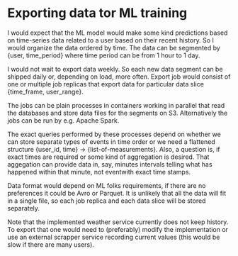# Exporting data tor ML training

I would expect that the ML model would make some kind predictions based on time-series data related to a user based on their recent history. So I would organize the data ordered by time.
The data can be segmented by {user, time_period} where time period can be from 1 hour to 1 day.

I would not wait to export data weekly. So each new data segment can be shipped daily or, depending on load, more often.
Export job would consist of one or multiple job replicas that export data for particular data slice {time_frame,
user_range}.

The jobs can be plain processes in containers working in parallel that read the databases and store data files for the
segments on S3. Alternatively the jobs can be run by e.g. Apache Spark.

The exact queries performed by these processes depend on whether we can store separate types of events in time order
or we need a flattened structure {user_id, time} -> {list-of-measurements}.
Also, a question is, if exact times are required or some kind of aggregation is desired. That aggegation can provide
data in, say, minutes intervals telling what has happened within that minute, not eventwith exact time stamps.

Data format would depend on ML folks requirements, if there are no preferences it could be Avro or Parquet.
It is unlikely that all the data will fit in a single file, so each job replica and each data slice will be stored
separately.

Note that the implemented weather service currently does not keep history. To export that one would need to
(preferably) modify the implementation or use an external scrapper service recording current values (this would be slow if there are many users). 


 




